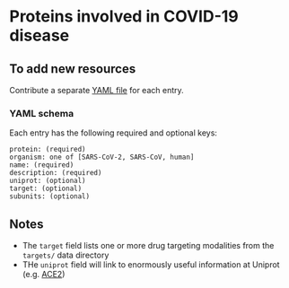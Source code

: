 # Proteins involved in COVID-19 disease

## To add new resources

Contribute a separate [YAML file](https://yaml.org/) for each entry.

### YAML schema

Each entry has the following required and optional keys:
```
protein: (required)
organism: one of [SARS-CoV-2, SARS-CoV, human]
name: (required)
description: (required)
uniprot: (optional)
target: (optional)
subunits: (optional)
```

## Notes
* The `target` field lists one or more drug targeting modalities from the `targets/` data directory
* THe `uniprot` field will link to enormously useful information at Uniprot (e.g. [ACE2](https://www.uniprot.org/uniprot/Q9BYF1))
